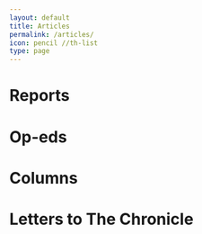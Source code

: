 ```yaml
---
layout: default
title: Articles
permalink: /articles/
icon: pencil //th-list
type: page
---
```


# Reports

# Op-eds

# Columns

# Letters to The Chronicle
